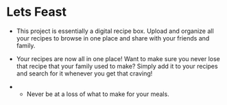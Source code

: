 # Lets Feast #
- This project is essentially a digital recipe box. Upload and organize all your recipes to browse in one place and share with your friends and family. 

- Your recipes are now all in one place! Want to make sure you never lose that recipe that your family used to make? Simply add it to your recipes and search for it whenever you get that craving!

- - Never be at a loss of what to make for your meals. 
